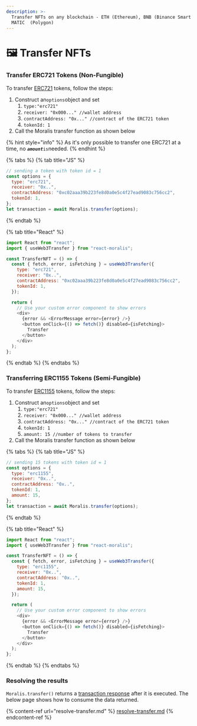 ```yaml
---
description: >-
  Transfer NFTs on any blockchain - ETH (Ethereum), BNB (Binance Smart Chain),
  MATIC  (Polygon)
---
```


# 🖼 Transfer NFTs

### Transfer ERC721 Tokens (Non-Fungible)

To transfer [ERC721](https://ethereum.org/en/developers/docs/standards/tokens/erc-721/) tokens, follow the steps:&#x20;

1. Construct an`options`object and set
   1. `type:"erc721"`&#x20;
   2. `receiver: "0x000..." //wallet address`
   3. `contractAddress: "0x..." //contract of the ERC721 token`
   4. `tokenId: 1` &#x20;
2. Call the Moralis transfer function as shown below

{% hint style="info" %}
As it's only possible to transfer one ERC721 at a time, no _**`amount`**_`is`needed.
{% endhint %}

{% tabs %}
{% tab title="JS" %}

```javascript
// sending a token with token id = 1
const options = {
  type: "erc721",
  receiver: "0x..",
  contractAddress: "0xc02aaa39b223fe8d0a0e5c4f27ead9083c756cc2",
  tokenId: 1,
};
let transaction = await Moralis.transfer(options);
```

{% endtab %}

{% tab title="React" %}

```javascript
import React from "react";
import { useWeb3Transfer } from "react-moralis";

const TransferNFT = () => {
  const { fetch, error, isFetching } = useWeb3Transfer({
    type: "erc721",
    receiver: "0x..",
    contractAddress: "0xc02aaa39b223fe8d0a0e5c4f27ead9083c756cc2",
    tokenId: 1,
  });

  return (
    // Use your custom error component to show errors
    <div>
      {error && <ErrorMessage error={error} />}
      <button onClick={() => fetch()} disabled={isFetching}>
        Transfer
      </button>
    </div>
  );
};
```

{% endtab %}
{% endtabs %}

### Transferring ERC1155 Tokens (Semi-Fungible)

To transfer [ERC1155](https://ethereum.org/en/developers/docs/standards/tokens/erc-1155/) tokens, follow the steps:&#x20;

1. Construct an`options`object and set
   1. `type:"erc721"`&#x20;
   2. `receiver: "0x000..." //wallet address`
   3. `contractAddress: "0x..." //contract of the ERC721 token`
   4. `tokenId: 1` &#x20;
   5. `amount: 15 //number of tokens to transfer`
2. Call the Moralis transfer function as shown below

{% tabs %}
{% tab title="JS" %}

```javascript
// sending 15 tokens with token id = 1
const options = {
  type: "erc1155",
  receiver: "0x..",
  contractAddress: "0x..",
  tokenId: 1,
  amount: 15,
};
let transaction = await Moralis.transfer(options);
```

{% endtab %}

{% tab title="React" %}

```javascript
import React from "react";
import { useWeb3Transfer } from "react-moralis";

const TransferNFT = () => {
  const { fetch, error, isFetching } = useWeb3Transfer({
    type: "erc1155",
    receiver: "0x..",
    contractAddress: "0x..",
    tokenId: 1,
    amount: 15,
  });

  return (
    // Use your custom error component to show errors
    <div>
      {error && <ErrorMessage error={error} />}
      <button onClick={() => fetch()} disabled={isFetching}>
        Transfer
      </button>
    </div>
  );
};
```

{% endtab %}
{% endtabs %}

### Resolving the results

`Moralis.transfer()` returns a [transaction response](https://docs.ethers.io/v5/api/providers/types/#providers-TransactionResponse) after it is executed. The below page shows how to consume the data returned.

{% content-ref url="resolve-transfer.md" %}
[resolve-transfer.md](resolve-transfer.md)
{% endcontent-ref %}
